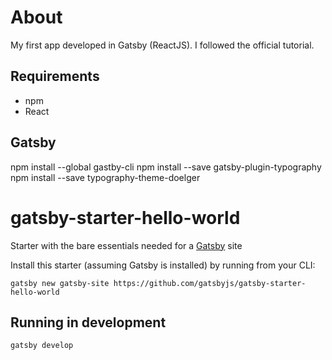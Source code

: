 # About
My first app developed in Gatsby (ReactJS). I followed the official tutorial.

## Requirements
- npm
- React

## Gatsby
npm install --global gastby-cli
npm install --save gatsby-plugin-typography
npm install --save typography-theme-doelger

# gatsby-starter-hello-world
Starter with the bare essentials needed for a [Gatsby](https://www.gatsbyjs.org/) site

Install this starter (assuming Gatsby is installed) by running from your CLI:
```
gatsby new gatsby-site https://github.com/gatsbyjs/gatsby-starter-hello-world
```

## Running in development
`gatsby develop`
